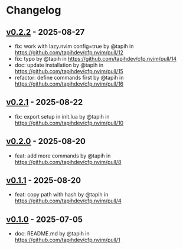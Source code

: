 # Changelog

## [v0.2.2](https://github.com/tapihdev/cfp.nvim/compare/v0.2.1...v0.2.2) - 2025-08-27
- fix: work with lazy.nvim config=true by @tapih in https://github.com/tapihdev/cfp.nvim/pull/12
- fix: typo by @tapih in https://github.com/tapihdev/cfp.nvim/pull/14
- doc: update installation by @tapih in https://github.com/tapihdev/cfp.nvim/pull/15
- refactor: define commands first by @tapih in https://github.com/tapihdev/cfp.nvim/pull/16

## [v0.2.1](https://github.com/tapihdev/cfp.nvim/compare/v0.2...v0.2.1) - 2025-08-22
- fix: export setup in init.lua by @tapih in https://github.com/tapihdev/cfp.nvim/pull/10

## [v0.2.0](https://github.com/tapihdev/cfp.nvim/compare/v0.1.1...v0.2.0) - 2025-08-20
- feat: add more commands by @tapih in https://github.com/tapihdev/cfp.nvim/pull/8

## [v0.1.1](https://github.com/tapihdev/cfp.nvim/compare/v0.1...v0.1.1) - 2025-08-20
- feat: copy path with hash by @tapih in https://github.com/tapihdev/cfp.nvim/pull/4

## [v0.1.0](https://github.com/tapihdev/cfp.nvim/commits/v0.1.0) - 2025-07-05
- doc: README.md by @tapih in https://github.com/tapihdev/cfp.nvim/pull/1

